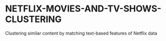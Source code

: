 # NETFLIX-MOVIES-AND-TV-SHOWS-CLUSTERING
Clustering similar content by matching text-based features of Netflix data

